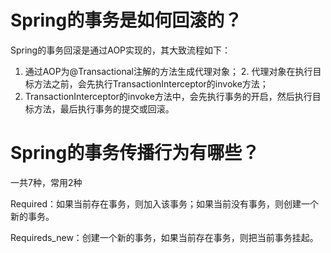 # Spring的事务是如何回滚的？

Spring的事务回滚是通过AOP实现的，其大致流程如下：

1. 通过AOP为@Transactional注解的方法生成代理对象；
   2. 代理对象在执行目标方法之前，会先执行TransactionInterceptor的invoke方法；
3. TransactionInterceptor的invoke方法中，会先执行事务的开启，然后执行目标方法，最后执行事务的提交或回滚。

# Spring的事务传播行为有哪些？

一共7种，常用2种

Required：如果当前存在事务，则加入该事务；如果当前没有事务，则创建一个新的事务。

Requireds_new：创建一个新的事务，如果当前存在事务，则把当前事务挂起。
